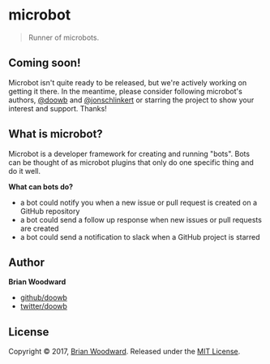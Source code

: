 # microbot

> Runner of microbots.

## Coming soon!

Microbot isn't quite ready to be released, but we're actively working on getting it there. In the meantime, please consider following microbot's authors, [@doowb](https://github.com/doowb) and [@jonschlinkert](https://github.com/jonschlinkert) or starring the project to show your interest and support. Thanks!

## What is microbot?

Microbot is a developer framework for creating and running "bots". Bots can be thought of as microbot plugins that only do one specific thing and do it well.

**What can bots do?**

 - a bot could notify you when a new issue or pull request is created on a GitHub repository
 - a bot could send a follow up response when new issues or pull requests are created
 - a bot could send a notification to slack when a GitHub project is starred

## Author

**Brian Woodward**

+ [github/doowb](https://github.com/doowb)
+ [twitter/doowb](https://twitter.com/doowb)

## License

Copyright © 2017, [Brian Woodward](https://doowb.com).
Released under the [MIT License](LICENSE).

